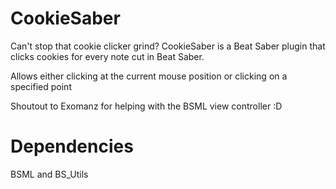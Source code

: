 # CookieSaber
Can't stop that cookie clicker grind?
CookieSaber is a Beat Saber plugin that clicks cookies for every note cut in Beat Saber.

Allows either clicking at the current mouse position or clicking on a specified point

Shoutout to Exomanz for helping with the BSML view controller :D

# Dependencies
BSML and BS_Utils
